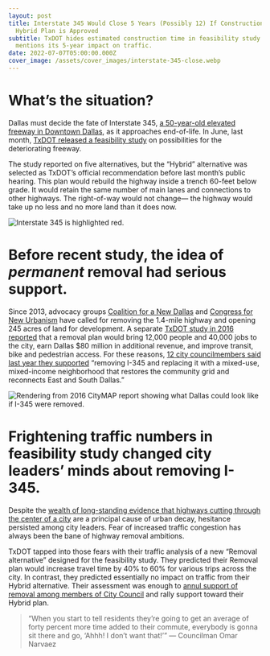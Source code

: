 ```yaml
---
layout: post
title: Interstate 345 Would Close 5 Years (Possibly 12) If Construction of TxDOT
  Hybrid Plan is Approved
subtitle: TxDOT hides estimated construction time in feasibility study and never
  mentions its 5-year impact on traffic.
date: 2022-07-07T05:00:00.000Z
cover_image: /assets/cover_images/interstate-345-close.webp
---
```

# What’s the situation?

Dallas must decide the fate of Interstate 345, [a 50-year-old elevated freeway in Downtown Dallas](https://www.youtube.com/watch?v=D5pyjaGW7xQ), as it approaches end-of-life. In June, last month, [TxDOT released a feasibility study](https://www.keepitmovingdallas.com/I345) on possibilities for the deteriorating freeway.

The study reported on five alternatives, but the “Hybrid” alternative was selected as TxDOT’s official recommendation before last month’s public hearing. This plan would rebuild the highway inside a trench 60-feet below grade. It would retain the same number of main lanes and connections to other highways. The right-of-way would not change— the highway would take up no less and no more land than it does now.

![Interstate 345 is highlighted red.](https://miro.medium.com/v2/resize:fit:720/format:webp/1*nQ-Sw8KCTjTBo-vsS2F3fQ.png "Interstate 345 is highlighted red.")

# Before recent study, the idea of *permanent* removal had serious support.

Since 2013, advocacy groups [Coalition for a New Dallas](https://www.coalitionforanewdallas.org/i-345) and [Congress for New Urbanism](https://www.dmagazine.com/frontburner/2021/06/i-345-back-on-cnus-freeways-without-futures-list/) have called for removing the 1.4-mile highway and opening 245 acres of land for development. A separate [TxDOT study in 2016 reported](https://www.dmagazine.com/urbanism-transportation/2016/06/new-txdot-report-says-we-should-tear-down-i-345/) that a removal plan would bring 12,000 people and 40,000 jobs to the city, earn Dallas $80 million in additional revenue, and improve transit, bike and pedestrian access. For these reasons, [12 city councilmembers said last year they supported](https://www.coalitionforanewdallas.org/featured-posts/coalition-for-a-new-dallas-5) “removing I-345 and replacing it with a mixed-use, mixed-income neighborhood that restores the community grid and reconnects East and South Dallas.”



![Rendering from 2016 CityMAP report showing what Dallas could look like if I-345 were removed.](https://miro.medium.com/v2/resize:fit:720/format:webp/1*XQM6jMy4_k6AQcbwq_SNPQ.png)





# Frightening traffic numbers in feasibility study changed city leaders’ minds about removing I-345.

Despite the [wealth of long-standing evidence that highways cutting through the center of a city](https://www.nytimes.com/interactive/2021/05/27/climate/us-cities-highway-removal.html) are a principal cause of urban decay, hesitance persisted among city leaders. Fear of increased traffic congestion has always been the bane of highway removal ambitions.

TxDOT tapped into those fears with their traffic analysis of a new “Removal alternative” designed for the feasibility study. They predicted their Removal plan would increase travel time by 40% to 60% for various trips across the city. In contrast, they predicted essentially no impact on traffic from their Hybrid alternative. Their assessment was enough to [annul support of removal among members of City Council](https://www.dmagazine.com/frontburner/2022/06/dallas-city-council-members-walk-back-promise-to-remove-i-345/#:~:text=In%202021%2C%2012%20current%20council%20members%20said%20they%20supported%20%E2%80%9Cremoving%20I%2D345%20and%20replacing%20it%20with%20a%20mixed%2Duse%2C%20mixed%2Dincome%20neighborhood%20that%20restores%20the%20community%20grid%20and%20reconnects%20East%20and%20South%20Dallas.%E2%80%9D) and rally support toward their Hybrid plan.

> “When you start to tell residents they’re going to get an average of forty percent more time added to their commute, everybody is gonna sit there and go, ‘Ahhh! I don’t want that!’” — Councilman Omar Narvaez